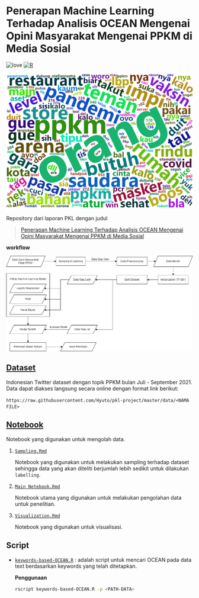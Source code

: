 # Penerapan Machine Learning Terhadap Analisis OCEAN Mengenai Opini Masyarakat Mengenai PPKM di Media Sosial

![love](https://img.shields.io/badge/Made%20with-🖤-white)
[![R](https://img.shields.io/badge/%20-R%204.0.4-blue?logo=R)](https://www.r-project.org/)

![wordcloud](./assets/wordcloud.png)

Repository dari laporan PKL dengan judul

> [Penerapan Machine Learning Terhadap Analisis OCEAN Mengenai Opini Masyarakat Mengenai PPKM di Media Sosial](./Penerapan%20Machine%20Learning%20Terhadap%20Analisis%20OCEAN%20Mengenai%20Opini%20Masyarakat%20Mengenai%20PPKM%20di%20Media%20Sosial.pdf)

**workflow**

![workflow](./assets/workflow.png)

## [Dataset](./data)

Indonesian Twitter dataset dengan topik PPKM bulan Juli - September 2021. Data dapat diakses langsung secara online dengan format link berikut:

`https://raw.githubusercontent.com/Hyuto/pkl-project/master/data/<NAMA FILE>`

## [Notebook](./notebook)

Notebook yang digunakan untuk mengolah data.

1. [`Sampling.Rmd`](./notebook/Sampling.Rmd)

   Notebook yang digunakan untuk melakukan sampling terhadap dataset sehingga data yang akan
   diteliti berjumlah lebih sedikit untuk dilakukan `labelling`.

2. [`Main Netebook.Rmd`](./notebook/Main%20Notebook.Rmd)

   Notebook utama yang digunakan untuk melakukan pengolahan data untuk penelitian.

3. [`Visualization.Rmd`](./notebook/Visualization.Rmd)

   Notebook yang digunakan untuk visualisasi.

## Script

- [`keywords-based-OCEAN.R`](keywords-based-OCEAN.R) : adalah script untuk mencari OCEAN pada data text berdasarkan
  keywords yang telah ditetapkan.

  **Penggunaan**

  ```bash
  rscript keywords-based-OCEAN.R -p <PATH-DATA>
  ```
